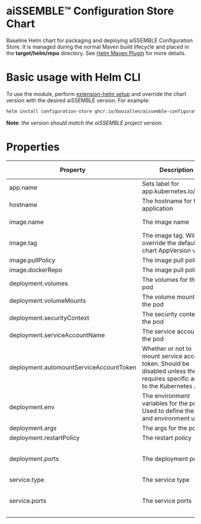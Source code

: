 # aiSSEMBLE&trade; Configuration Store Chart

Baseline Helm chart for packaging and deploying aiSSEMBLE Configuration Store. It is managed during the normal Maven
build lifecycle and placed in the **target/helm/repo** directory.
See [Helm Maven Plugin](https://github.com/kokuwaio/helm-maven-plugin) for more details.

# Basic usage with Helm CLI

To use the module, perform [extension-helm setup](../README.md#leveraging-extensions-helm) and override the chart
version with the desired aiSSEMBLE version. For example:

```bash
helm install configuration-store ghcr.io/boozallen/aissemble-configuration-store-chart --version <AISSEMBLE-VERSION>
```

**Note**: *the version should match the aiSSEMBLE project version.*

# Properties

| Property                                | Description                                                                                                                      | Required Override | Default                                                                                                                                                                        |
|-----------------------------------------|----------------------------------------------------------------------------------------------------------------------------------|-------------------|--------------------------------------------------------------------------------------------------------------------------------------------------------------------------------|
| app.name                                | Sets label for app.kubernetes.io/name                                                                                            | No                | Chart.Name (configuration-store)                                                                                                                                               |
| hostname                                | The hostname for the application                                                                                                 | No                | configuration-store                                                                                                                                                            | 
| image.name                              | The image name                                                                                                                   | Yes               | boozallen/aissemble-configuration-store                                                                                                                                        | 
| image.tag                               | The image tag. Will override the default chart AppVersion value                                                                  | No                | Chart.AppVersion                                                                                                                                                               |
| image.pullPolicy                        | The image pull policy                                                                                                            | No                | Always                                                                                                                                                                         |
| image.dockerRepo                        | The image pull policy                                                                                                            | No                | ghcr.io/                                                                                                                                                                       |
| deployment.volumes                      | The volumes for the pod                                                                                                          | No                | None                                                                                                                                                                           | 
| deployment.volumeMounts                 | The volume mounts for the pod                                                                                                    | No                | None                                                                                                                                                                           |
| deployment.securityContext              | The security context for the pod                                                                                                 | No                | None                                                                                                                                                                           | 
| deployment.serviceAccountName           | The service account for the pod                                                                                                  | No                | Default user in the cluster namespace                                                                                                                                          | 
| deployment.automountServiceAccountToken | Whether or not to mount service account token. Should be disabled unless the pod requires specific access to the Kubernetes APIs | No                | false                                                                                                                                                                          | 
| deployment.env                          | The environment variables for the pod. Used to define the base and environment uri                                               | No                | None                                                                                                                                                                           | 
| deployment.args                         | The args for the pod                                                                                                             | No                | None                                                                                                                                                                           | 
| deployment.restartPolicy                | The restart policy                                                                                                               | No                | Always                                                                                                                                                                         |
| deployment.ports                        | The deployment ports                                                                                                             | No                | - name: http-1 <br/>&emsp;&emsp;containerPort: 8083 <br/>&emsp;&emsp;protocol: TCP                                                                                             |
| service.type                            | The service type                                                                                                                 | No                | None                                                                                                                                                                           | 
| service.ports                           | The service ports                                                                                                                | No                | - name: http <br/>&emsp;&emsp;port: 8083<br/>&emsp;&emsp;protocol: TCP<br/>&emsp;&emsp;targetPort: 8080                                                                        |
